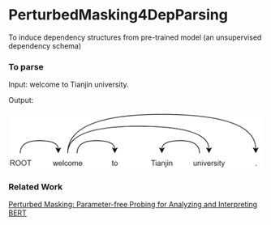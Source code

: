 # PerturbedMasking4DepParsing
To induce dependency structures from pre-trained model (an unsupervised dependency schema)

### To parse

Input: welcome to Tianjin university.

Output:

![dependency_tree](deptree.png)

### Related Work
[Perturbed Masking: Parameter-free Probing for Analyzing and
Interpreting BERT
](https://aclanthology.org/2020.acl-main.383.pdf)
